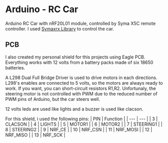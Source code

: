 # Arduino - RC Car
Arduino RC Car with nRF20L01 module, controlled by Syma X5C remote controller.
I used [Symaxrx Library](https://github.com/Suxsem/symaxrx) to control the car.

## PCB

I also created my personal shield for this projects using Eagle PCB.
Everything works with 12 volts from a battery packs made of six 18650 batteries.

A L298 Dual Full Bridge Driver is used to drive motors in each directions.
L298's enables are connected to 5 volts, so the motors are always ready to work.
If you want, you can short-circuit resistors R1,R2.
Unfortunaly, the steering motor is not controlled with PWM due to the reduced number of PWM pins of Arduino, but the car steers well.

12 volts leds are used like lights and a buzzer is used like clacson.

For this shield, i used the following pins:
| PIN | Function |
| --- | --- |
| 3 | CLACSON |
| 4 | LIGHTS |
| 5 | MOTOR1 |
| 6 | MOTOR2 |
| 7 | STEERING1 |
| 8 | STEERING2 |
| 9 | NRF_CE |
| 10 | NRF_CSN |
| 11 | NRF_MOSI |
| 12 | NRF_MISO |
| 13 | NRF_SCK |
